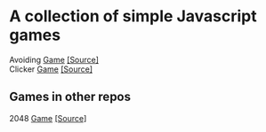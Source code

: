 # A collection of simple Javascript games

Avoiding [Game](https://olback.github.io/js-games/avoiding/index.html) [[Source]](avoiding/)  
Clicker [Game](https://olback.github.io/js-games/clicker/index.html) [[Source]](clicker/)

## Games in other repos
2048 [Game](https://olback.github.io/2048/index.html) [[Source]](https://github.com/olback/2048)
